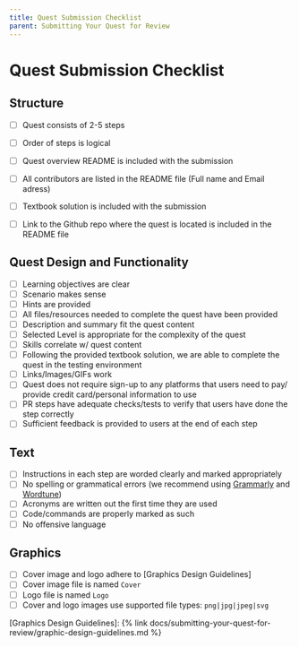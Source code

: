 ```yaml
---
title: Quest Submission Checklist
parent: Submitting Your Quest for Review
---
```


# Quest Submission Checklist

## Structure

- [ ]  Quest consists of 2-5 steps
- [ ]  Order of steps is logical
- [ ]  Quest overview README is included with the submission
- [ ]  All contributors are listed in the README file (Full name and Email adress)
- [ ]  Textbook solution is included with the submission
- [ ]  Link to the Github repo where the quest is located is included in the README file 


## Quest Design and Functionality

- [ ]  Learning objectives are clear
- [ ]  Scenario makes sense
- [ ]  Hints are provided
- [ ]  All files/resources needed to complete the quest have been provided
- [ ]  Description and summary fit the quest content
- [ ]  Selected Level is appropriate for the complexity of the quest
- [ ]  Skills correlate w/ quest content
- [ ]  Following the provided textbook solution, we are able to complete the quest in the testing environment
- [ ]  Links/Images/GIFs work
- [ ]  Quest does not require sign-up to any platforms that users need to pay/ provide credit card/personal information to use
- [ ]  PR steps have adequate checks/tests to verify that users have done the step correctly
- [ ]  Sufficient feedback is provided to users at the end of each step

## Text

- [ ]  Instructions in each step are worded clearly and marked appropriately
- [ ]  No spelling or grammatical errors (we recommend using [Grammarly] and [Wordtune])
- [ ]  Acronyms are written out the first time they are used
- [ ]  Code/commands are properly marked as such
- [ ]  No offensive language

## Graphics

- [ ]  Cover image and logo adhere to [Graphics Design Guidelines]
- [ ]  Cover image file is named `Cover`
- [ ]  Logo file is named `Logo`
- [ ]  Cover and logo images use supported file types: `png|jpg|jpeg|svg`

[Grammarly]: http://www.grammarly.com
[Wordtune]: http://www.wordtune.com
[Graphics Design Guidelines]: {% link docs/submitting-your-quest-for-review/graphic-design-guidelines.md %}
